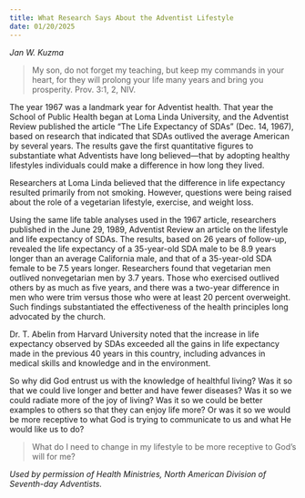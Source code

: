 ```yaml
---
title: What Research Says About the Adventist Lifestyle
date: 01/20/2025
---
```


_Jan W. Kuzma_

> <p></p>
> My son, do not forget my teaching, but keep my commands in your heart, for they will prolong your life many years and bring you prosperity. Prov. 3:1, 2, NIV.

The year 1967 was a landmark year for Adventist health. That year the School of Public Health began at Loma Linda University, and the Adventist Review published the article “The Life Expectancy of SDAs” (Dec. 14, 1967), based on research that indicated that SDAs outlived the average American by several years. The results gave the first quantitative figures to substantiate what Adventists have long believed—that by adopting healthy lifestyles individuals could make a difference in how long they lived.

Researchers at Loma Linda believed that the difference in life expectancy resulted primarily from not smoking. However, questions were being raised about the role of a vegetarian lifestyle, exercise, and weight loss.

Using the same life table analyses used in the 1967 article, researchers published in the June 29, 1989, Adventist Review an article on the lifestyle and life expectancy of SDAs. The results, based on 26 years of follow-up, revealed the life expectancy of a 35-year-old SDA male to be 8.9 years longer than an average California male, and that of a 35-year-old SDA female to be 7.5 years longer. Researchers found that vegetarian men outlived nonvegetarian men by 3.7 years. Those who exercised outlived others by as much as five years, and there was a two-year difference in men who were trim versus those who were at least 20 percent overweight. Such findings substantiated the effectiveness of the health principles long advocated by the church.

Dr. T. Abelin from Harvard University noted that the increase in life expectancy observed by SDAs exceeded all the gains in life expectancy made in the previous 40 years in this country, including advances in medical skills and knowledge and in the environment.

So why did God entrust us with the knowledge of healthful living? Was it so that we could live longer and better and have fewer diseases? Was it so we could radiate more of the joy of living? Was it so we could be better examples to others so that they can enjoy life more? Or was it so we would be more receptive to what God is trying to communicate to us and what He would like us to do?

> <callout></callout>
> What do I need to change in my lifestyle to be more receptive to God’s will for me?

_Used by permission of Health Ministries, North American Division of Seventh-day Adventists._